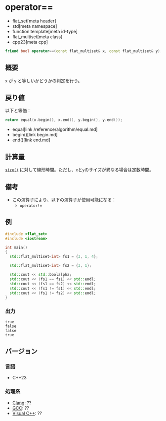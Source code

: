 # operator==
* flat_set[meta header]
* std[meta namespace]
* function template[meta id-type]
* flat_multiset[meta class]
* cpp23[meta cpp]

```cpp
friend bool operator==(const flat_multiset& x, const flat_multiset& y);
```

## 概要
`x` が `y` と等しいかどうかの判定を行う。


## 戻り値
以下と等価：

```cpp
return equal(x.begin(), x.end(), y.begin(), y.end());
```
* equal[link /reference/algorithm/equal.md]
* begin()[link begin.md]
* end()[link end.md]


## 計算量
[`size()`](size.md) に対して線形時間。ただし、`x`と`y`のサイズが異なる場合は定数時間。


## 備考
- この演算子により、以下の演算子が使用可能になる：
    - `operator!=`


## 例
```cpp example
#include <flat_set>
#include <iostream>

int main()
{
  std::flat_multiset<int> fs1 = {3, 1, 4};

  std::flat_multiset<int> fs2 = {3, 1};

  std::cout << std::boolalpha;
  std::cout << (fs1 == fs1) << std::endl;
  std::cout << (fs1 == fs2) << std::endl;
  std::cout << (fs1 != fs1) << std::endl;
  std::cout << (fs1 != fs2) << std::endl;
}
```

### 出力
```
true
false
false
true
```


## バージョン
### 言語
- C++23

### 処理系
- [Clang](/implementation.md#clang): ??
- [GCC](/implementation.md#gcc): ??
- [Visual C++](/implementation.md#visual_cpp): ??
